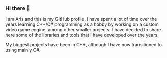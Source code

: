 ### Hi there 👋

I am Aris and this is my GitHub profile. I have spent a lot of time over the years learning C++/C# programming as a hobby by working on a custom video game engine, among other smaller projects. I have decided to share here some of the libraries and tools that I have developed over the years.

My biggest projects have been in C++, although I have now transitioned to using mainly C#.



<!--
**atrapalis/atrapalis** is a ✨ _special_ ✨ repository because its `README.md` (this file) appears on your GitHub profile.

Here are some ideas to get you started:

- 🔭 I’m currently working on ...
- 🌱 I’m currently learning ...
- 👯 I’m looking to collaborate on ...
- 🤔 I’m looking for help with ...
- 💬 Ask me about ...
- 📫 How to reach me: ...
- 😄 Pronouns: ...
- ⚡ Fun fact: ...
-->

